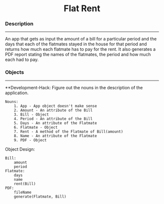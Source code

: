 <h1 style="text-align: center">Flat Rent</h1>

<h3>Description</h3>
<hr>
    An app that gets as input the amount of a bill for a particular period and 
    the days that each of the flatmates stayed in the house for that period and
    returns how much each flatmate has to pay for the rent. It also generates a
    PDF report stating the names of the flatmates, the period and how much each
    had to pay.


<h3>Objects</h3>
<hr>
**Development-Hack: Figure out the nouns in the description of the application.

    Nouns:
        1. App - App object doesn't make sense
        2. Amount - An attribute of the Bill
        3. Bill - Object
        4. Period - An attribute of the Bill
        5. Days - An attribute of the Flatmate
        6. Flatmate - Object
        7. Rent - A method of the Flatmate of Bill(amount)
        8. Name - An attribute of the Flatmate
        9. PDF - Object

Object Design:
    
    Bill:
        amount
        period
    Flatmate:
        days
        name
        rent(Bill)
    PDF:
        fileName
        generate(Flatmate, Bill)